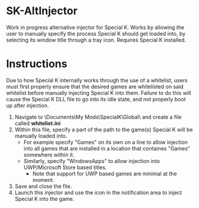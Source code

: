 # SK-AltInjector

Work in progress alternative injector for Special K. Works by allowing the user to manually specify the process Special K should get loaded into, by selecting its window title through a tray icon. Requires Special K installed.


# Instructions

Due to how Special K internally works through the use of a whitelist, users must first properly ensure that the desired games are whitelisted on said whitelist before manually injecting Special K into them. Failure to do this will cause the Special K DLL file to go into its idle state, and not properly boot up after injection.

1. Navigate to \Documents\My Mods\SpecialK\Global\ and create a file called **whitelist.ini**
2. Within this file, specify a part of the path to the game(s) Special K will be manually loaded into.
   * For example specify "Games" on its own on a line to allow injection into all games that are installed in a location that containes "Games" somewhere within it.
   * Similarly, specify "WindowsApps" to allow injection into UWP/Microsoft Store based titles.
     * Note that support for UWP based games are minimal at the moment.
3. Save and close the file.
4. Launch this injector and use the icon in the notification area to inject Special K into the game.
